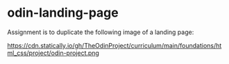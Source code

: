 # odin-landing-page

Assignment is to duplicate the following image of a landing page:

https://cdn.statically.io/gh/TheOdinProject/curriculum/main/foundations/html_css/project/odin-project.png